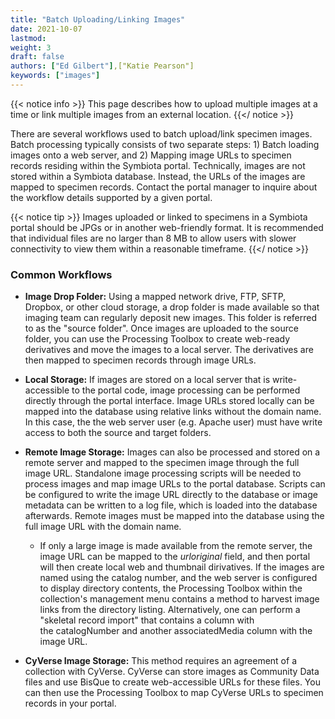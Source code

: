 ```yaml
---
title: "Batch Uploading/Linking Images"
date: 2021-10-07
lastmod: 
weight: 3
draft: false
authors: ["Ed Gilbert"],["Katie Pearson"]
keywords: ["images"]
---
```


{{< notice info >}}
  This page describes how to upload multiple images at a time or link multiple images from an external location.
{{</ notice >}}

There are several workflows used to batch upload/link specimen images. Batch processing typically consists of two separate steps: 1) Batch loading images onto a web server, and 2) Mapping image URLs to specimen records residing within the Symbiota portal. Technically, images are not stored within a Symbiota database. Instead, the URLs of the images are mapped to specimen records. Contact the portal manager to inquire about the workflow details supported by a given portal.

{{< notice tip >}}
  Images uploaded or linked to specimens in a Symbiota portal should be JPGs or in another web-friendly format. It is recommended that individual files are no larger than 8 MB to allow users with slower connectivity to view them within a reasonable timeframe.
{{</ notice >}}

### Common Workflows
* **Image Drop Folder:** Using a mapped network drive, FTP, SFTP, Dropbox, or other cloud storage, a drop folder is made available so that imaging team can regularly deposit new images. This folder is referred to as the "source folder". Once images are uploaded to the source folder, you can use the Processing Toolbox to create web-ready derivatives and move the images to a local server. The derivatives are then mapped to specimen records through image URLs.

* **Local Storage:** If images are stored on a local server that is write-accessible to the portal code, image processing can be performed directly through the portal interface. Image URLs stored locally can be mapped into the database using relative links without the domain name. In this case, the the web server user (e.g. Apache user) must have write access to both the source and target folders.

* **Remote Image Storage:** Images can also be processed and stored on a remote server and mapped to the specimen image through the full image URL. Standalone image processing scripts will be needed to process images and map image URLs to the portal database. Scripts can be configured to write the image URL directly to the database or image metadata can be written to a log file, which is loaded into the database afterwards. Remote images must be mapped into the database using the full image URL with the domain name.
  * If only a large image is made available from the remote server, the image URL can be mapped to the _urloriginal_ field, and then portal will then create local web and thumbnail dirivatives. If the images are named using the catalog number, and the web server is configured to display directory contents, the Processing Toolbox within the collection's management menu contains a method to harvest image links from the directory listing. Alternatively, one can perform a "skeletal record import" that contains a column with the catalogNumber and another associatedMedia column with the image URL.

* **CyVerse Image Storage:** This method requires an agreement of a collection with CyVerse. CyVerse can store images as Community Data files and use BisQue to create web-accessible URLs for these files. You can then use the Processing Toolbox to map CyVerse URLs to specimen records in your portal.
